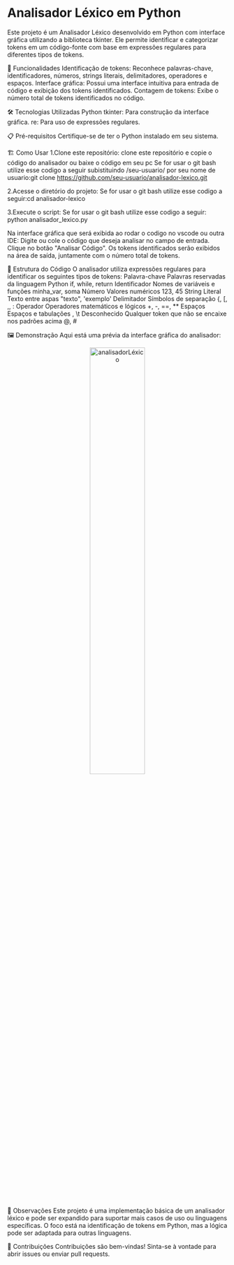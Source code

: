 # Analisador Léxico em Python
Este projeto é um Analisador Léxico desenvolvido em Python com interface gráfica utilizando a biblioteca tkinter. Ele permite identificar e categorizar tokens em um código-fonte com base em expressões regulares para diferentes tipos de tokens.

🚀 Funcionalidades
Identificação de tokens: Reconhece palavras-chave, identificadores, números, strings literais, delimitadores, operadores e espaços.
Interface gráfica: Possui uma interface intuitiva para entrada de código e exibição dos tokens identificados.
Contagem de tokens: Exibe o número total de tokens identificados no código.

🛠️ Tecnologias Utilizadas
Python 
tkinter: Para construção da interface gráfica.
re: Para uso de expressões regulares.

📋 Pré-requisitos
Certifique-se de ter o Python instalado em seu sistema. 

🏗️ Como Usar
1.Clone este repositório:
clone este repositório e copie o código do analisador ou baixe o código em seu pc
Se for usar o git bash
utilize esse codigo a seguir subistituindo /seu-usuario/ por seu nome de usuario:git clone https://github.com/seu-usuario/analisador-lexico.git

2.Acesse o diretório do projeto:
Se for usar o git bash utilize esse codigo a seguir:cd analisador-lexico

3.Execute o script:
Se for usar o git bash utilize esse codigo a seguir: python analisador_lexico.py

Na interface gráfica que será exibida ao rodar o codigo no vscode ou outra IDE:
Digite ou cole o código que deseja analisar no campo de entrada.
Clique no botão "Analisar Código".
Os tokens identificados serão exibidos na área de saída, juntamente com o número total de tokens.

📖 Estrutura do Código
O analisador utiliza expressões regulares para identificar os seguintes tipos de tokens:
Palavra-chave	Palavras reservadas da linguagem Python	if, while, return
Identificador	Nomes de variáveis e funções	minha_var, soma
Número	Valores numéricos	123, 45
String Literal	Texto entre aspas	"texto", 'exemplo'
Delimitador	Símbolos de separação	{, [, ,, :
Operador	Operadores matemáticos e lógicos	+, -, ==, **
Espaços	Espaços e tabulações	, \t
Desconhecido	Qualquer token que não se encaixe nos padrões acima	@, #

🖼️ Demonstração
Aqui está uma prévia da interface gráfica do analisador:

<div align="center">
  <img src="https://github.com/user-attachments/assets/2273113f-ae0e-4eb4-88d7-6461f7855995" alt="analisadorLéxico" style="width:50%;">
</div>

📌 Observações
Este projeto é uma implementação básica de um analisador léxico e pode ser expandido para suportar mais casos de uso ou linguagens específicas.
O foco está na identificação de tokens em Python, mas a lógica pode ser adaptada para outras linguagens.

🤝 Contribuições
Contribuições são bem-vindas! Sinta-se à vontade para abrir issues ou enviar pull requests.
